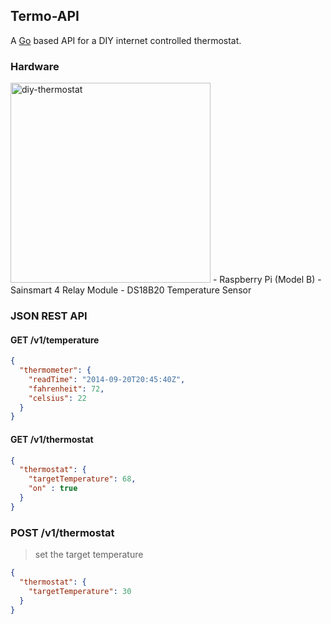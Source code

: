 Termo-API
---

A [Go](http://golang.org/) based API for a DIY internet controlled thermostat.

### Hardware
<img src="http://erikbenoist.com/thermo.jpg" width=320 alt="diy-thermostat">
- Raspberry Pi (Model B)
- Sainsmart 4 Relay Module
- DS18B20 Temperature Sensor

### JSON REST API
#### GET /v1/temperature
```JSON
{
  "thermometer": {
    "readTime": "2014-09-20T20:45:40Z",
    "fahrenheit": 72,
    "celsius": 22
  }
}
```

#### GET /v1/thermostat
```JSON
{
  "thermostat": {
    "targetTemperature": 68,
    "on" : true
  }
}
```

### POST /v1/thermostat
> set the target temperature

```JSON
{
  "thermostat": {
    "targetTemperature": 30
  }
}
```
